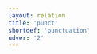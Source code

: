```yaml
---
layout: relation
title: 'punct'
shortdef: 'punctuation'
udver: '2'
---
```

<!-- Interlanguage links updated Út zář 29 20:43:27 CEST 2020 -->
